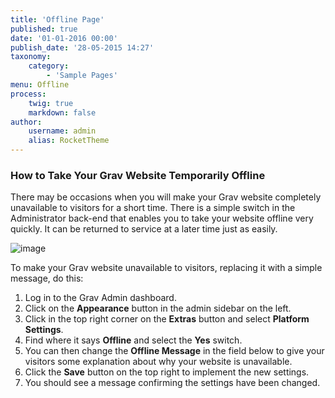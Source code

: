 ```yaml
---
title: 'Offline Page'
published: true
date: '01-01-2016 00:00'
publish_date: '28-05-2015 14:27'
taxonomy:
    category:
        - 'Sample Pages'
menu: Offline
process:
    twig: true
    markdown: false
author:
    username: admin
    alias: RocketTheme
---
```


<h3>How to Take Your Grav Website Temporarily Offline</h3>

<p>There may be occasions when you will make your Grav website completely unavailable to visitors for a short time. There is a simple switch in the Administrator back-end that enables you to take your website offline very quickly. It can be returned to service at a later time just as easily.</p>

<p><span class="rt-image"><img src="gantry-media://rocketlauncher/pages/offline-page/img-01.jpg" alt="image" /></span></p>

<p>To make your Grav website unavailable to visitors, replacing it with a simple message, do this:</p>

<ol>
  <li> Log in to the Grav Admin dashboard.</li>
  <li> Click on the <strong>Appearance</strong> button in the admin sidebar on the left.</li>
  <li> Click in the top right corner on the <strong>Extras</strong> button and select <strong>Platform Settings</strong>.</li>
  <li> Find where it says <strong>Offline</strong> and select the <strong>Yes</strong> switch.</li>
  <li>You can then change the <strong>Offline Message</strong> in the field below to give your visitors some explanation about why your website is unavailable.</li>
  <li> Click the <strong>Save</strong> button on the top right to implement the new settings.</li>
  <li>You should see a message confirming the settings have been changed.</li>
</ol>